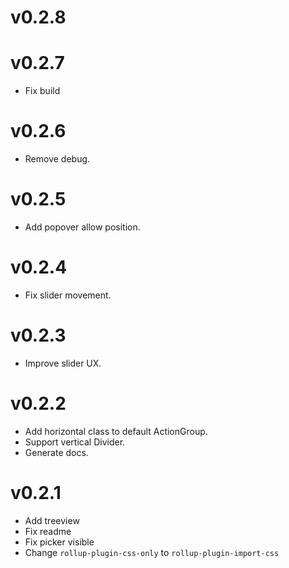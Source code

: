 # v0.2.8

# v0.2.7
- Fix build

# v0.2.6
- Remove debug.

# v0.2.5
- Add popover allow position.

# v0.2.4
- Fix slider movement.

# v0.2.3
- Improve slider UX.

# v0.2.2
- Add horizontal class to default ActionGroup.
- Support vertical Divider.
- Generate docs.

# v0.2.1
- Add treeview
- Fix readme
- Fix picker visible
- Change `rollup-plugin-css-only` to `rollup-plugin-import-css`
